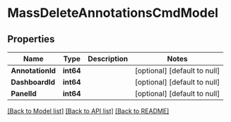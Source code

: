# MassDeleteAnnotationsCmdModel

## Properties
Name | Type | Description | Notes
------------ | ------------- | ------------- | -------------
**AnnotationId** | **int64** |  | [optional] [default to null]
**DashboardId** | **int64** |  | [optional] [default to null]
**PanelId** | **int64** |  | [optional] [default to null]

[[Back to Model list]](../README.md#documentation-for-models) [[Back to API list]](../README.md#documentation-for-api-endpoints) [[Back to README]](../README.md)


